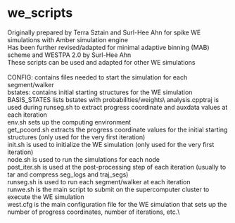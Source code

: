 # we_scripts

Originally prepared by Terra Sztain and Surl-Hee Ahn for spike WE simulations with Amber simulation engine\
Has been further revised/adapted for minimal adaptive binning (MAB) scheme and WESTPA 2.0 by Surl-Hee Ahn\
These scripts can be used and adapted for other WE simulations\
\
CONFIG: contains files needed to start the simulation for each segment/walker\
bstates: contains initial starting structures for the WE simulation\
BASIS_STATES lists bstates with probabilities/weights\ 
analysis.cpptraj is used during runseg.sh to extract progress coordinate and auxdata values at each iteration\
env.sh sets up the computing environment\
get_pcoord.sh extracts the progress coordinate values for the initial starting structures (only used for the very first iteration)\
init.sh is used to initialize the WE simulation (only used for the very first iteration)\
node.sh is used to run the simulations for each node\
post_iter.sh is used at the post-processing step of each iteration (usually to tar and compress seg_logs and traj_segs)\
runseg.sh is used to run each segment/walker at each iteration\
runwe.sh is the main script to submit on the supercomputer cluster to execute the WE simulation\
west.cfg is the main configuration file for the WE simulation that sets up the number of progress coordinates, number of iterations, etc.\
